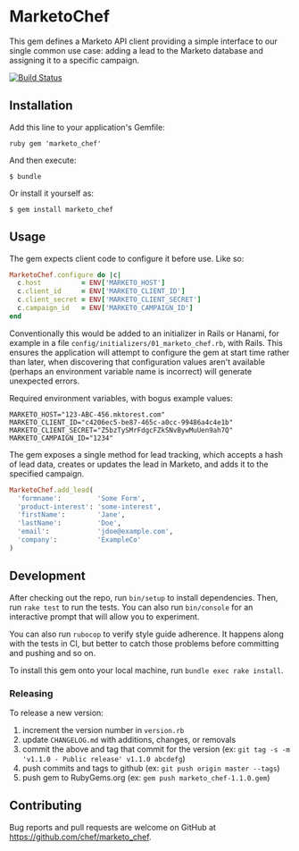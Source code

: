 # MarketoChef

This gem defines a Marketo API client providing a simple interface to our
single common use case: adding a lead to the Marketo database and assigning it
to a specific campaign.

[![Build Status](https://travis-ci.com/chef/marketo_chef.svg?token=QMKWuXEPx23uB8JGd4tb&branch=master)](https://travis-ci.com/chef/marketo_chef)

## Installation

Add this line to your application's Gemfile:

```ruby gem 'marketo_chef' ```

And then execute:

    $ bundle

Or install it yourself as:

    $ gem install marketo_chef

## Usage

The gem expects client code to configure it before use. Like so:
```ruby
MarketoChef.configure do |c|
  c.host          = ENV['MARKETO_HOST']
  c.client_id     = ENV['MARKETO_CLIENT_ID']
  c.client_secret = ENV['MARKETO_CLIENT_SECRET']
  c.campaign_id   = ENV['MARKETO_CAMPAIGN_ID']
end
```
Conventionally this would be added to an initializer in Rails or Hanami, for
example in a file `config/initializers/01_marketo_chef.rb`, with Rails. This
ensures the application will attempt to configure the gem at start time rather
than later, when discovering that configuration values aren't available
(perhaps an environment variable name is incorrect) will generate unexpected
errors.

Required environment variables, with bogus example values:
```shell
MARKETO_HOST="123-ABC-456.mktorest.com"
MARKETO_CLIENT_ID="c4206ec5-be87-465c-a0cc-99486a4c4e1b"
MARKETO_CLIENT_SECRET="Z5bzTySMrFdgcFZkSNvBywMuUen9ah7Q"
MARKETO_CAMPAIGN_ID="1234"
```

The gem exposes a single method for lead tracking, which accepts a hash of lead
data, creates or updates the lead in Marketo, and adds it to the specified
campaign.

```ruby
MarketoChef.add_lead(
  'formname':         'Some Form',
  'product-interest': 'some-interest',
  'firstName':        'Jane',
  'lastName':         'Doe',
  'email':            'jdoe@example.com',
  'company':          'ExampleCo'
)
```

## Development

After checking out the repo, run `bin/setup` to install dependencies. Then, run
`rake test` to run the tests. You can also run `bin/console` for an interactive
prompt that will allow you to experiment.

You can also run `rubocop` to verify style guide adherence. It happens along
with the tests in CI, but better to catch those problems before committing and
pushing and so on.

To install this gem onto your local machine, run `bundle exec rake install`.

### Releasing

To release a new version:
1. increment the version number in `version.rb`
2. update `CHANGELOG.md` with additions, changes, or removals
3. commit the above and tag that commit for the version (ex: `git tag -s -m 'v1.1.0 - Public release' v1.1.0 abcdefg`)
4. push commits and tags to github (ex: `git push origin master --tags`)
5. push gem to RubyGems.org (ex: `gem push marketo_chef-1.1.0.gem`)

## Contributing

Bug reports and pull requests are welcome on GitHub at
https://github.com/chef/marketo_chef.
